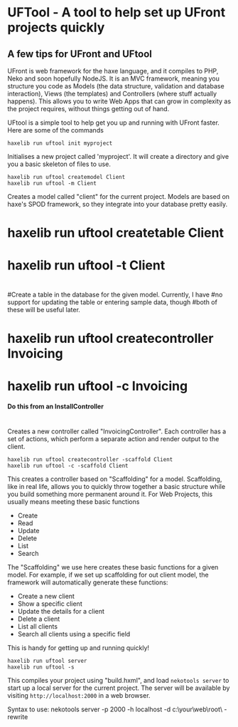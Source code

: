 UFTool - A tool to help set up UFront projects quickly
======================================================

A few tips for UFront and UFtool
---------------------------------

UFront is web framework for the haxe language, and it compiles
to PHP, Neko and soon hopefully NodeJS.  It is an MVC framework,
meaning you structure you code as Models (the data structure, 
validation and database interaction), Views (the templates) and
Controllers (where stuff actually happens).  This allows you to 
write Web Apps that can grow in complexity as the project requires,
without things getting out of hand.

UFtool is a simple tool to help get you up and running with UFront 
faster.  Here are some of the commands

    haxelib run uftool init myproject

Initialises a new project called 'myproject'.  It will create a
directory and give you a basic skeleton of files to use.

    haxelib run uftool createmodel Client
    haxelib run uftool -m Client

Creates a model called "client" for the current project.  Models
are based on haxe's SPOD framework, so they integrate into your
database pretty easily.

#    haxelib run uftool createtable Client
#    haxelib run uftool -t Client
#
#Create a table in the database for the given model.  Currently, I have
#no support for updating the table or entering sample data, though
#both of these will be useful later.
#
#    haxelib run uftool createcontroller Invoicing
#    haxelib run uftool -c Invoicing
#### Do this from an InstallController
#
#

Creates a new controller called "InvoicingController".  Each controller
has a set of actions, which perform a separate action and render output 
to the client.

    haxelib run uftool createcontroller -scaffold Client
    haxelib run uftool -c -scaffold Client

This creates a controller based on "Scaffolding" for a model.  Scaffolding,
like in real life, allows you to quickly throw together a basic structure
while you build something more permanent around it.  For Web Projects, this
usually means meeting these basic functions

 * Create
 * Read
 * Update
 * Delete
 * List
 * Search

The "Scaffolding" we use here creates these basic functions for a given model.
For example, if we set up scaffolding for out client model, the framework will
automatically generate these functions:

 * Create a new client
 * Show a specific client
 * Update the details for a client
 * Delete a client
 * List all clients
 * Search all clients using a specific field

This is handy for getting up and running quickly!

    haxelib run uftool server
    haxelib run uftool -s

This compiles your project using "build.hxml", and load
`nekotools server` to start up a local server for the current
project.  The server will be available by visiting 
`http://localhost:2000` in a web browser.

Syntax to use: 
nekotools server -p 2000 -h localhost -d c:\your\web\root\ -rewrite
